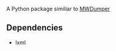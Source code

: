 A Python package similiar to [MWDumper](http://www.mediawiki.org/wiki/Manual:MWDumper)

Dependencies
-----------
- lxml
